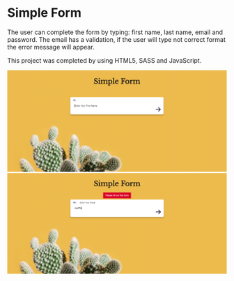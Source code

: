 # Simple Form

The user can complete the form by typing: first name, last name, email and password. The email has a validation, if the user will type not correct format the error message will appear.

This project was completed by using HTML5, SASS and JavaScript.

![Component Completed](./img/desktop-view.png)
![Component Completed](./img/error-view.png)